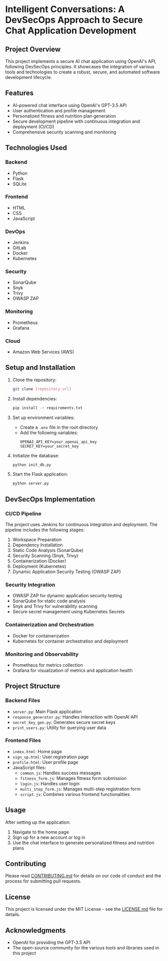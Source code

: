 # Intelligent Conversations: A DevSecOps Approach to Secure Chat Application Development

## Project Overview

This project implements a secure AI chat application using OpenAI's API, following DevSecOps principles. It showcases the integration of various tools and technologies to create a robust, secure, and automated software development lifecycle.

## Features

- AI-powered chat interface using OpenAI's GPT-3.5 API
- User authentication and profile management
- Personalized fitness and nutrition plan generation
- Secure development pipeline with continuous integration and deployment (CI/CD)
- Comprehensive security scanning and monitoring

## Technologies Used

### Backend
- Python
- Flask
- SQLite

### Frontend
- HTML
- CSS
- JavaScript

### DevOps
- Jenkins
- GitLab
- Docker
- Kubernetes

### Security
- SonarQube
- Snyk
- Trivy
- OWASP ZAP

### Monitoring
- Prometheus
- Grafana

### Cloud
- Amazon Web Services (AWS)

## Setup and Installation

1. Clone the repository:
   ```bash
   git clone [repository-url]
   ```

2. Install dependencies:
   ```bash
   pip install -r requirements.txt
   ```

3. Set up environment variables:
   - Create a `.env` file in the root directory
   - Add the following variables:
     ```
     OPENAI_API_KEY=your_openai_api_key
     SECRET_KEY=your_secret_key
     ```

4. Initialize the database:
   ```bash
   python init_db.py
   ```

5. Start the Flask application:
   ```bash
   python server.py
   ```

## DevSecOps Implementation

### CI/CD Pipeline
The project uses Jenkins for continuous integration and deployment. The pipeline includes the following stages:

1. Workspace Preparation
2. Dependency Installation
3. Static Code Analysis (SonarQube)
4. Security Scanning (Snyk, Trivy)
5. Containerization (Docker)
6. Deployment (Kubernetes)
7. Dynamic Application Security Testing (OWASP ZAP)

### Security Integration
- OWASP ZAP for dynamic application security testing
- SonarQube for static code analysis
- Snyk and Trivy for vulnerability scanning
- Secure secret management using Kubernetes Secrets

### Containerization and Orchestration
- Docker for containerization
- Kubernetes for container orchestration and deployment

### Monitoring and Observability
- Prometheus for metrics collection
- Grafana for visualization of metrics and application health

## Project Structure

### Backend Files
- `server.py`: Main Flask application
- `response_generator.py`: Handles interaction with OpenAI API
- `secret_key_gen.py`: Generates secure secret keys
- `print_users.py`: Utility for querying user data

### Frontend Files
- `index.html`: Home page
- `sign_up.html`: User registration page
- `profile.html`: User profile page
- JavaScript files:
  - `common.js`: Handles success messages
  - `fitness_form.js`: Manages fitness form submission
  - `login.js`: Handles user login
  - `multi_step_form.js`: Manages multi-step registration form
  - `script.js`: Combines various frontend functionalities

## Usage

After setting up the application:

1. Navigate to the home page
2. Sign up for a new account or log in
3. Use the chat interface to generate personalized fitness and nutrition plans

## Contributing

Please read [CONTRIBUTING.md](CONTRIBUTING.md) for details on our code of conduct and the process for submitting pull requests.

## License

This project is licensed under the MIT License - see the [LICENSE.md](LICENSE.md) file for details.

## Acknowledgments

- OpenAI for providing the GPT-3.5 API
- The open-source community for the various tools and libraries used in this project

